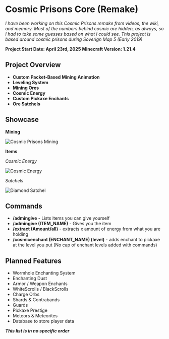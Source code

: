 


# Cosmic Prisons Core (Remake)
*I have been working on this Cosmic Prisons remake from videos, the wiki, and memory. Most of the numbers behind cosmic are hidden, as always, so I had to take some guesses based on what I could see. This project is based around cosmic prisons during Soverign Map 5 (Early 2019)*

**Project Start Date: April 23rd, 2025**
**Minecraft Version: 1.21.4**

Project Overview
-
 - **Custom Packet-Based Mining Animation**
 - **Leveling System**
 - **Mining Ores**
 - **Cosmic Energy**
 - **Custom Pickaxe Enchants** 
 - **Ore Satchels**

Showcase
-
**Mining**

![Cosmic Prisons Mining](https://media2.giphy.com/media/v1.Y2lkPTc5MGI3NjExYjZ0Z3gybmtiNW4zdDRiNWdvZ2hiYjcxZ3Z6OTAyaHpibHFwNXZ2cyZlcD12MV9pbnRlcm5hbF9naWZfYnlfaWQmY3Q9Zw/jw8ySMdngRSfS9kcaR/giphy.gif)

**Items**

*Cosmic Energy*

![Cosmic Energy](https://cdn.discordapp.com/attachments/438716898516008960/1368101607816040488/image.png?ex=6816ff69&is=6815ade9&hm=b701ba58a45e5dcb030da61d3bf2118137c2683bb0c6c9e68cb35f37897fb9d4&)

*Satchels*

![Diamond Satchel](https://media.discordapp.net/attachments/438716898516008960/1368102807949021295/image.png?ex=68170087&is=6815af07&hm=ea21c1d23246b1425ebb766349d5180ddd4fe7b1f4e382ec49f79b9909045d61&=&format=webp&quality=lossless&width=455&height=199)

## Commands

- **/admingive** - Lists items you can give yourself
- **/admingive (ITEM_NAME)** - Gives you the item
- **/extract (Amount/all)** - extracts x amount of energy from what you are holding
- **/cosmicenchant (ENCHANT_NAME) (level)** - adds enchant to pickaxe at the level you put (No cap of enchant levels added with commands)

Planned Features
-
- Wormhole Enchanting System
- Enchanting Dust
 - Armor / Weapon Enchants
 - WhiteScrolls / BlackScrolls
 - Charge Orbs
 - Shards & Contrabands
 - Guards
 - Pickaxe Prestige
 - Meteors & Meteorites
 - Database to store player data

***This list is in no specific order*** 

